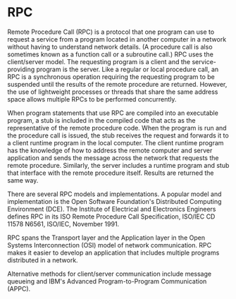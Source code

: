 # RPC

Remote Procedure Call \(RPC\) is a protocol that one program can use to request a service from a program located in another computer in a network without having to understand network details. \(A procedure call is also sometimes known as a function call or a subroutine call.\) RPC uses the client/server model. The requesting program is a client and the service-providing program is the server. Like a regular or local procedure call, an RPC is a synchronous operation requiring the requesting program to be suspended until the results of the remote procedure are returned. However, the use of lightweight processes or threads that share the same address space allows multiple RPCs to be performed concurrently.

When program statements that use RPC are compiled into an executable program, a stub is included in the compiled code that acts as the representative of the remote procedure code. When the program is run and the procedure call is issued, the stub receives the request and forwards it to a client runtime program in the local computer. The client runtime program has the knowledge of how to address the remote computer and server application and sends the message across the network that requests the remote procedure. Similarly, the server includes a runtime program and stub that interface with the remote procedure itself. Results are returned the same way.

There are several RPC models and implementations. A popular model and implementation is the Open Software Foundation's Distributed Computing Environment \(DCE\). The Institute of Electrical and Electronics Engineers defines RPC in its ISO Remote Procedure Call Specification, ISO/IEC CD 11578 N6561, ISO/IEC, November 1991.

RPC spans the Transport layer and the Application layer in the Open Systems Interconnection \(OSI\) model of network communication. RPC makes it easier to develop an application that includes multiple programs distributed in a network.

Alternative methods for client/server communication include message queueing and IBM's Advanced Program-to-Program Communication \(APPC\).

